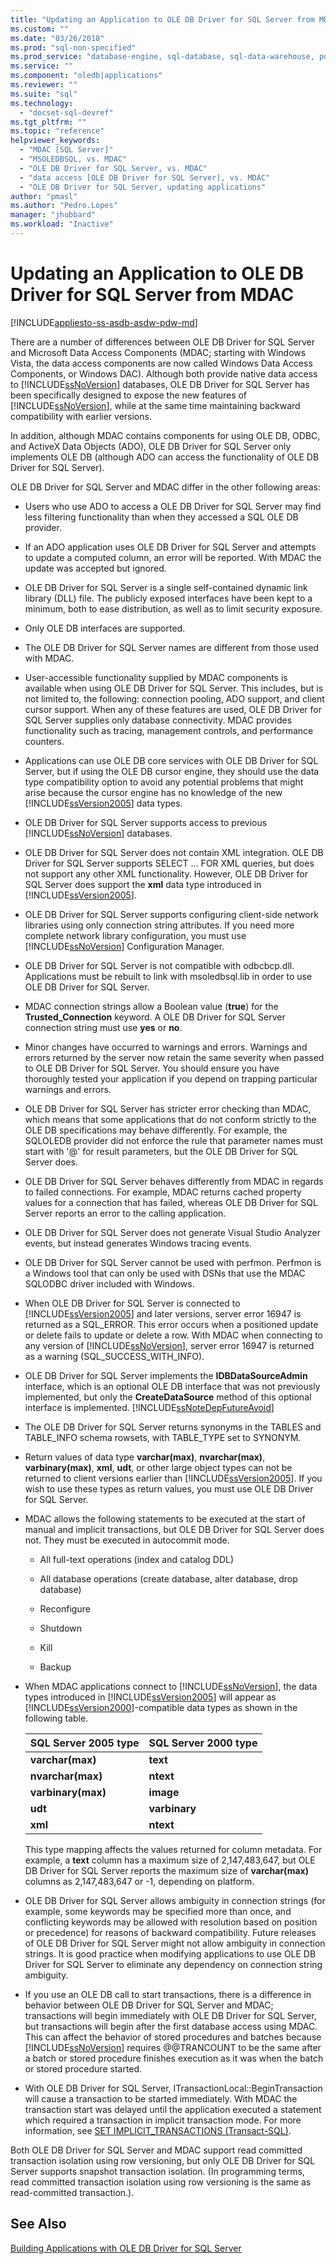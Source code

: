 ```yaml
---
title: "Updating an Application to OLE DB Driver for SQL Server from MDAC | Microsoft Docs"
ms.custom: ""
ms.date: "03/26/2018"
ms.prod: "sql-non-specified"
ms.prod_service: "database-engine, sql-database, sql-data-warehouse, pdw"
ms.service: ""
ms.component: "oledb|applications"
ms.reviewer: ""
ms.suite: "sql"
ms.technology: 
  - "docset-sql-devref"
ms.tgt_pltfrm: ""
ms.topic: "reference"
helpviewer_keywords: 
  - "MDAC [SQL Server]"
  - "MSOLEDBSQL, vs. MDAC"
  - "OLE DB Driver for SQL Server, vs. MDAC"
  - "data access [OLE DB Driver for SQL Server], vs. MDAC"
  - "OLE DB Driver for SQL Server, updating applications"
author: "pmasl"
ms.author: "Pedro.Lopes"
manager: "jhubbard"
ms.workload: "Inactive"
---
```

# Updating an Application to OLE DB Driver for SQL Server from MDAC
[!INCLUDE[appliesto-ss-asdb-asdw-pdw-md](../../../includes/appliesto-ss-asdb-asdw-pdw-md.md)]

  There are a number of differences between OLE DB Driver for SQL Server and Microsoft Data Access Components (MDAC; starting with Windows Vista, the data access components are now called Windows Data Access Components, or Windows DAC). Although both provide native data access to [!INCLUDE[ssNoVersion](../../../includes/ssnoversion-md.md)] databases, OLE DB Driver for SQL Server has been specifically designed to expose the new features of [!INCLUDE[ssNoVersion](../../../includes/ssnoversion-md.md)], while at the same time maintaining backward compatibility with earlier versions.   
  
 In addition, although MDAC contains components for using OLE DB, ODBC, and ActiveX Data Objects (ADO), OLE DB Driver for SQL Server only implements OLE DB (although ADO can access the functionality of OLE DB Driver for SQL Server).  
  
 OLE DB Driver for SQL Server and MDAC differ in the other following areas:  
  
-   Users who use ADO to access a OLE DB Driver for SQL Server may find less filtering functionality than when they accessed a SQL OLE DB provider.  
  
-   If an ADO application uses OLE DB Driver for SQL Server and attempts to update a computed column, an error will be reported. With MDAC the update was accepted but ignored.  
  
-   OLE DB Driver for SQL Server is a single self-contained dynamic link library (DLL) file. The publicly exposed interfaces have been kept to a minimum, both to ease distribution, as well as to limit security exposure.  
  
-   Only OLE DB interfaces are supported.  
  
-   The OLE DB Driver for SQL Server names are different from those used with MDAC.  
  
-   User-accessible functionality supplied by MDAC components is available when using OLE DB Driver for SQL Server. This includes, but is not limited to, the following: connection pooling, ADO support, and client cursor support. When any of these features are used, OLE DB Driver for SQL Server supplies only database connectivity. MDAC provides functionality such as tracing, management controls, and performance counters.  
  
-   Applications can use OLE DB core services with OLE DB Driver for SQL Server, but if using the OLE DB cursor engine, they should use the data type compatibility option to avoid any potential problems that might arise because the cursor engine has no knowledge of the new [!INCLUDE[ssVersion2005](../../../includes/ssversion2005-md.md)] data types.  
  
-   OLE DB Driver for SQL Server supports access to previous [!INCLUDE[ssNoVersion](../../../includes/ssnoversion-md.md)] databases.  
  
-   OLE DB Driver for SQL Server does not contain XML integration. OLE DB Driver for SQL Server supports SELECT … FOR XML queries, but does not support any other XML functionality. However, OLE DB Driver for SQL Server does support the **xml** data type introduced in [!INCLUDE[ssVersion2005](../../../includes/ssversion2005-md.md)].  
  
-   OLE DB Driver for SQL Server supports configuring client-side network libraries using only connection string attributes. If you need more complete network library configuration, you must use [!INCLUDE[ssNoVersion](../../../includes/ssnoversion-md.md)] Configuration Manager.  
  
-   OLE DB Driver for SQL Server is not compatible with odbcbcp.dll. Applications must be rebuilt to link with msoledbsql.lib in order to use OLE DB Driver for SQL Server.    
  
-   MDAC connection strings allow a Boolean value (**true**) for the **Trusted_Connection** keyword. A OLE DB Driver for SQL Server connection string must use **yes** or **no**.  
  
-   Minor changes have occurred to warnings and errors. Warnings and errors returned by the server now retain the same severity when passed to OLE DB Driver for SQL Server. You should ensure you have thoroughly tested your application if you depend on trapping particular warnings and errors.  
  
-   OLE DB Driver for SQL Server has stricter error checking than MDAC, which means that some applications that do not conform strictly to the OLE DB specifications may behave differently. For example, the SQLOLEDB provider did not enforce the rule that parameter names must start with '@' for result parameters, but the OLE DB Driver for SQL Server does.  
  
-   OLE DB Driver for SQL Server behaves differently from MDAC in regards to failed connections. For example, MDAC returns cached property values for a connection that has failed, whereas OLE DB Driver for SQL Server reports an error to the calling application.  
  
-   OLE DB Driver for SQL Server does not generate Visual Studio Analyzer events, but instead generates Windows tracing events.  
  
-   OLE DB Driver for SQL Server cannot be used with perfmon. Perfmon is a Windows tool that can only be used with DSNs that use the MDAC SQLODBC driver included with Windows.  
  
-   When OLE DB Driver for SQL Server is connected to [!INCLUDE[ssVersion2005](../../../includes/ssversion2005-md.md)] and later versions, server error 16947 is returned as a SQL_ERROR. This error occurs when a positioned update or delete fails to update or delete a row. With MDAC when connecting to any version of [!INCLUDE[ssNoVersion](../../../includes/ssnoversion-md.md)], server error 16947 is returned as a warning (SQL_SUCCESS_WITH_INFO).  
  
-   OLE DB Driver for SQL Server implements the **IDBDataSourceAdmin** interface, which is an optional OLE DB interface that was not previously implemented, but only the **CreateDataSource** method of this optional interface is implemented. [!INCLUDE[ssNoteDepFutureAvoid](../../../includes/ssnotedepfutureavoid-md.md)]  
  
-   The OLE DB Driver for SQL Server returns synonyms in the TABLES and TABLE_INFO schema rowsets, with TABLE_TYPE set to SYNONYM.  
  
-   Return values of data type **varchar(max)**, **nvarchar(max)**, **varbinary(max)**, **xml**, **udt**, or other large object types can not be returned to client versions earlier than [!INCLUDE[ssVersion2005](../../../includes/ssversion2005-md.md)]. If you wish to use these types as return values, you must use OLE DB Driver for SQL Server.  
  
-   MDAC allows the following statements to be executed at the start of manual and implicit transactions, but OLE DB Driver for SQL Server does not. They must be executed in autocommit mode.  
  
    -   All full-text operations (index and catalog DDL)  
  
    -   All database operations (create database, alter database, drop database)  
  
    -   Reconfigure  
  
    -   Shutdown  
  
    -   Kill  
  
    -   Backup  
  
-   When MDAC applications connect to [!INCLUDE[ssNoVersion](../../../includes/ssnoversion-md.md)], the data types introduced in [!INCLUDE[ssVersion2005](../../../includes/ssversion2005-md.md)] will appear as [!INCLUDE[ssVersion2000](../../../includes/ssversion2000-md.md)]-compatible data types as shown in the following table.  
  
    |SQL Server 2005 type|SQL Server 2000 type|  
    |--------------------------|--------------------------|  
    |**varchar(max)**|**text**|  
    |**nvarchar(max)**|**ntext**|  
    |**varbinary(max)**|**image**|  
    |**udt**|**varbinary**|  
    |**xml**|**ntext**|  
  
     This type mapping affects the values returned for column metadata. For example, a **text** column has a maximum size of 2,147,483,647, but OLE DB Driver for SQL Server reports the maximum size of **varchar(max)** columns as 2,147,483,647 or -1, depending on platform.  
  
-   OLE DB Driver for SQL Server allows ambiguity in connection strings (for example, some keywords may be specified more than once, and conflicting keywords may be allowed with resolution based on position or precedence) for reasons of backward compatibility. Future releases of OLE DB Driver for SQL Server might not allow ambiguity in connection strings. It is good practice when modifying applications to use OLE DB Driver for SQL Server to eliminate any dependency on connection string ambiguity.  
  
-   If you use an OLE DB call to start transactions, there is a difference in behavior between OLE DB Driver for SQL Server and MDAC; transactions will begin immediately with OLE DB Driver for SQL Server, but transactions will begin after the first database access using MDAC. This can affect the behavior of stored procedures and batches because [!INCLUDE[ssNoVersion](../../../includes/ssnoversion-md.md)] requires @@TRANCOUNT to be the same after a batch or stored procedure finishes execution as it was when the batch or stored procedure started.  
  
-   With OLE DB Driver for SQL Server, ITransactionLocal::BeginTransaction will cause a transaction to be started immediately. With MDAC the transaction start was delayed until the application executed a statement which required a transaction in implicit transaction mode. For more information, see [SET IMPLICIT_TRANSACTIONS &#40;Transact-SQL&#41;](../../../t-sql/statements/set-implicit-transactions-transact-sql.md).  
  
  
 Both OLE DB Driver for SQL Server and MDAC support read committed transaction isolation using row versioning, but only OLE DB Driver for SQL Server supports snapshot transaction isolation. (In programming terms, read committed transaction isolation using row versioning is the same as read-committed transaction.).  
  
## See Also  
 [Building Applications with OLE DB Driver for SQL Server](../../oledb/applications/building-applications-with-oledb-driver-for-sql-server.md)  
  
  
